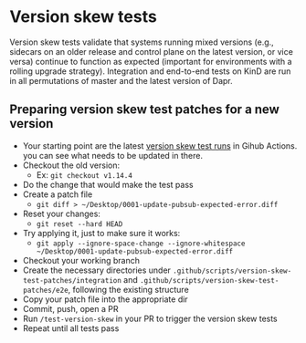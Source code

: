 # Version skew tests

Version skew tests validate that systems running mixed versions (e.g., sidecars on an older release and control plane on the latest version, or vice versa) continue to function as expected (important for environments with a rolling upgrade strategy). 
Integration and end-to-end tests on KinD are run in all permutations of master and the latest version of Dapr.

## Preparing version skew test patches for a new version

- Your starting point are the latest [version skew test runs](https://github.com/dapr/dapr/actions/workflows/version-skew.yaml) in Gihub Actions. you can see what needs to be updated in there.
- Checkout the old version:
    - Ex: `git checkout v1.14.4`
- Do the change that would make the test pass
- Create a patch file
    - `git diff > ~/Desktop/0001-update-pubsub-expected-error.diff`
- Reset your changes:
  - `git reset --hard HEAD` 
- Try applying it, just to make sure it works:
    - `git apply --ignore-space-change --ignore-whitespace ~/Desktop/0001-update-pubsub-expected-error.diff`
- Checkout your working branch
- Create the necessary directories under `.github/scripts/version-skew-test-patches/integration` and `.github/scripts/version-skew-test-patches/e2e`, following the existing structure 
- Copy your patch file into the appropriate dir
- Commit, push, open a PR
- Run `/test-version-skew` in your PR to trigger the version skew tests
- Repeat until all tests pass
